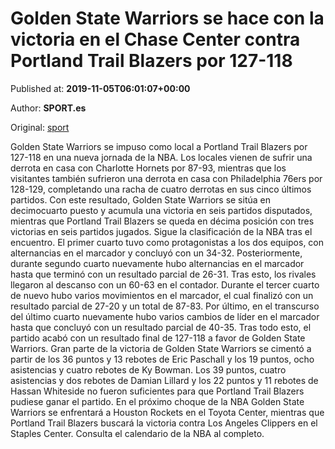 
# Golden State Warriors se hace con la victoria en el Chase Center contra Portland Trail Blazers por 127-118

Published at: **2019-11-05T06:01:07+00:00**

Author: **SPORT.es**

Original: [sport](https://www.sport.es/es/noticias/nba/golden-state-warriors-se-hace-con-la-victoria-en-el-chase-center-contra-portland-trail-blazers-por-127-118-7714797)

Golden State Warriors se impuso como local a Portland Trail Blazers por 127-118 en una nueva jornada de la NBA. Los locales vienen de sufrir una derrota en casa con Charlotte Hornets por 87-93, mientras que los visitantes también sufrieron una derrota en casa con Philadelphia 76ers por 128-129, completando una racha de cuatro derrotas en sus cinco últimos partidos. Con este resultado, Golden State Warriors se sitúa en decimocuarto puesto y acumula una victoria en seis partidos disputados, mientras que Portland Trail Blazers se queda en décima posición con tres victorias en seis partidos jugados. Sigue la clasificación de la NBA tras el encuentro.
El primer cuarto tuvo como protagonistas a los dos equipos, con alternancias en el marcador y concluyó con un 34-32. Posteriormente, durante segundo cuarto nuevamente hubo alternancias en el marcador hasta que terminó con un resultado parcial de 26-31. Tras esto, los rivales llegaron al descanso con un 60-63 en el contador.
Durante el tercer cuarto de nuevo hubo varios movimientos en el marcador, el cual finalizó con un resultado parcial de 27-20 y un total de 87-83. Por último, en el transcurso del último cuarto nuevamente hubo varios cambios de líder en el marcador hasta que concluyó con un resultado parcial de 40-35. Tras todo esto, el partido acabó con un resultado final de 127-118 a favor de Golden State Warriors.
Gran parte de la victoria de Golden State Warriors se cimentó a partir de los 36 puntos y 13 rebotes de Eric Paschall y los 19 puntos, ocho asistencias y cuatro rebotes de Ky Bowman. Los 39 puntos, cuatro asistencias y dos rebotes de Damian Lillard y los 22 puntos y 11 rebotes de Hassan Whiteside no fueron suficientes para que Portland Trail Blazers pudiese ganar el partido.
En el próximo choque de la NBA Golden State Warriors se enfrentará a Houston Rockets en el Toyota Center, mientras que Portland Trail Blazers buscará la victoria contra Los Angeles Clippers en el Staples Center. Consulta el calendario de la NBA al completo.
